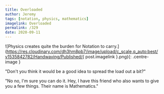 ```yaml
---
title: Overloaded
author: Jeremy
tags: [notation, physics, mathematics]
imagelink: Overloaded
permalink: /329
date: 2020-09-11
---
```


![Physics creates quite the burden for Notation to carry.](https://res.cloudinary.com/dh3hm8pb7/image/upload/c_scale,q_auto:best/v1535842782/Handwaving/Published/{ post.imagelink }.png){: .centre-image }

"Don't you think it would be a good idea to spread the load out a bit?"

"No no, I'm sure you can do it. Hey, I have this friend who also wants to give you a few things. Their name is Mathematics."
